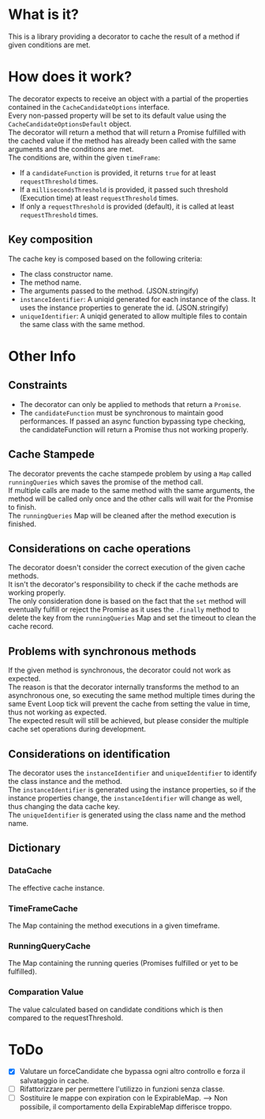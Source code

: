 # What is it?

This is a library providing a decorator to cache the result of a method if given conditions are met.

# How does it work?

The decorator expects to receive an object with a partial of the properties contained in the `CacheCandidateOptions` interface.  
Every non-passed property will be set to its default value using the `CacheCandidateOptionsDefault` object.  
The decorator will return a method that will return a Promise fulfilled with the cached value if the method has already been called with the same arguments and the conditions are met.  
The conditions are, within the given `timeFrame`:

- If a `candidateFunction` is provided, it returns `true` for at least `requestThreshold` times.
- If a `millisecondsThreshold` is provided, it passed such threshold (Execution time) at least `requestThreshold` times.
- If only a `requestThreshold` is provided (default), it is called at least `requestThreshold` times.

## Key composition

The cache key is composed based on the following criteria:

- The class constructor name.
- The method name.
- The arguments passed to the method. (JSON.stringify)
- `instanceIdentifier`: A uniqid generated for each instance of the class. It uses the instance properties to generate the id. (JSON.stringify)
- `uniqueIdentifier`: A uniqid generated to allow multiple files to contain the same class with the same method.

# Other Info

## Constraints

- The decorator can only be applied to methods that return a `Promise`.
- The `candidateFunction` must be synchronous to maintain good performances. If passed an async function bypassing type checking, the candidateFunction will return a Promise thus not working properly.

## Cache Stampede

The decorator prevents the cache stampede problem by using a `Map` called `runningQueries` which saves the promise of the method call.  
If multiple calls are made to the same method with the same arguments, the method will be called only once and the other calls will wait for the Promise to finish.  
The `runningQueries` Map will be cleaned after the method execution is finished.

## Considerations on cache operations

The decorator doesn't consider the correct execution of the given cache methods.  
It isn't the decorator's responsibility to check if the cache methods are working properly.  
The only consideration done is based on the fact that the `set` method will eventually fulfill or reject the Promise as it uses the `.finally` method to delete the key from the `runningQueries` Map and set the timeout to clean the cache record.

## Problems with synchronous methods

If the given method is synchronous, the decorator could not work as expected.  
The reason is that the decorator internally transforms the method to an asynchronous one, so executing the same method multiple times during the same Event Loop tick will prevent the cache from setting the value in time, thus not working as expected.  
The expected result will still be achieved, but please consider the multiple cache set operations during development.

## Considerations on identification

The decorator uses the `instanceIdentifier` and `uniqueIdentifier` to identify the class instance and the method.  
The `instanceIdentifier` is generated using the instance properties, so if the instance properties change, the `instanceIdentifier` will change as well, thus changing the data cache key.  
The `uniqueIdentifier` is generated using the class name and the method name.

## Dictionary

### DataCache

The effective cache instance.

### TimeFrameCache

The Map containing the method executions in a given timeframe.

### RunningQueryCache

The Map containing the running queries (Promises fulfilled or yet to be fulfilled).

### Comparation Value

The value calculated based on candidate conditions which is then compared to the requestThreshold.

# ToDo

- [x] Valutare un forceCandidate che bypassa ogni altro controllo e forza il salvataggio in cache.
- [ ] Rifattorizzare per permettere l'utilizzo in funzioni senza classe.
- [ ] Sostituire le mappe con expiration con le ExpirableMap. --> Non possibile, il comportamento della ExpirableMap differisce troppo.
